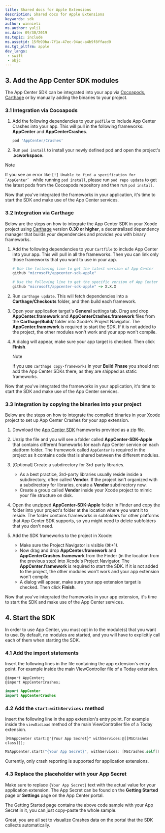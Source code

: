 ```yaml
---
title: Shared docs for Apple Extensions
description: Shared docs for Apple Extensions
keywords: sdk
author: winnieli
ms.author: yuli1
ms.date: 09/30/2019
ms.topic: include
ms.assetid: 15fb99ba-7f1a-47ec-94ac-a4b9f8ffaed0
ms.tgt_pltfrm: apple
dev_langs:  
 - swift
 - objc
---
```


## 3. Add the App Center SDK modules

The App Center SDK can be integrated into your app via [Cocoapods](https://cocoapods.org), [Carthage](https://github.com/Carthage/Carthage) or by manually adding the binaries to your project.

### 3.1 Integration via Cocoapods

1. Add the following dependencies to your `podfile` to include App Center Crashes into your app. This will pull in the following frameworks: **AppCenter** and **AppCenterCrashes**.

	```ruby
	pod 'AppCenter/Crashes'
	```

2. Run `pod install` to install your newly defined pod and open the project's **.xcworkspace**.

> [!NOTE]
> If you see an error like ```[!] Unable to find a specification for `AppCenter` ```
>  while running `pod install`, please run `pod repo update` to get the latest pods from the Cocoapods repository and then run `pod install`.

Now that you've integrated the frameworks in your application, it's time to start the SDK and make use of the App Center services.

### 3.2 Integration via Carthage

Below are the steps on how to integrate the App Center SDK in your Xcode project using [Carthage](https://github.com/Carthage/Carthage) version **0.30 or higher**, a decentralized dependency manager that builds your dependencies and provides you with binary frameworks.

1. Add the following dependencies to your `Cartfile` to include App Center into your app. This will pull in all the frameworks. Then you can link only those frameworks that you want to use in your app.

    ```ruby
    # Use the following line to get the latest version of App Center
    github "microsoft/appcenter-sdk-apple"
    ```

    ```ruby
    # Use the following line to get the specific version of App Center
    github "microsoft/appcenter-sdk-apple" ~> X.X.X
    ```

2. Run `carthage update`. This will fetch dependencies into a **Carthage/Checkouts** folder, and then build each framework.  
3. Open your application target's **General** settings tab. Drag and drop **AppCenter.framework** and **AppCenterCrashes.framework** files from the **Carthage/Build/** folder into Xcode's Project Navigator. The **AppCenter.framework** is required to start the SDK. If it is not added to the project, the other modules won't work and your app won't compile.
4. A dialog will appear, make sure your app target is checked. Then click **Finish**.

    > [!NOTE]
    > If you use `carthage copy-frameworks` in your **Build Phase** you should not add the App Center SDKs there, as they are shipped as static frameworks.

Now that you've integrated the frameworks in your application, it's time to start the SDK and make use of the App Center services.

### 3.3 Integration by copying the binaries into your project
Below are the steps on how to integrate the compiled binaries in your Xcode project to set up App Center Crashes for your app extension.

1. Download the [App Center SDK](https://github.com/Microsoft/AppCenter-SDK-Apple/releases) frameworks provided as a zip file.

2. Unzip the file and you will see a folder called **AppCenter-SDK-Apple** that contains different frameworks for each App Center service on each platform folder. The framework called `AppCenter` is required in the project as it contains code that is shared between the different modules.

3. [Optional] Create a subdirectory for 3rd-party libraries.
   * As a best practice, 3rd-party libraries usually reside inside a subdirectory, often called **Vendor**. If the project isn't organized with a subdirectory for libraries, create a **Vendor** subdirectory now.
   * Create a group called **Vendor** inside your Xcode project to mimic your file structure on disk.

4. Open the unzipped **AppCenter-SDK-Apple** folder in Finder and copy the folder into your project's folder at the location where you want it to reside. The folder contains frameworks in subfolders for other platforms that App Center SDK supports, so you might need to delete subfolders that you don't need.

5. Add the SDK frameworks to the project in Xcode:
   * Make sure the Project Navigator is visible (⌘+1).
   * Now drag and drop **AppCenter.framework** and **AppCenterCrashes.framework** from the Finder (in the location from the previous step) into Xcode's Project Navigator. The **AppCenter.framework** is required to start the SDK. If it is not added to the project, the other modules won't work and your app extension won't compile.
   * A dialog will appear, make sure your app extension target is checked. Then click **Finish**.

Now that you've integrated the frameworks in your app extension, it's time to start the SDK and make use of the App Center services.

## 4. Start the SDK

In order to use App Center, you must opt in to the module(s) that you want to use. By default, no modules are started, and you will have to explicitly call each of them when starting the SDK. 

### 4.1 Add the import statements

Insert the following lines in the file containing the app extension's entry point. For example inside the main ViewController file of a Today extension.

```objc
@import AppCenter;
@import AppCenterCrashes;
```
```swift
import AppCenter
import AppCenterCrashes
```

### 4.2 Add the `start:withServices:` method

Insert the following line in the app extension's entry point. For example inside the `viewDidLoad` method of the main ViewController file of a Today extension.

```objc
[MSAppCenter start:@"{Your App Secret}" withServices:@[[MSCrashes class]]];
```
```swift
MSAppCenter.start("{Your App Secret}", withServices: [MSCrashes.self])
```

Currently, only crash reporting is supported for application extensions.

### 4.3 Replace the placeholder with your App Secret

Make sure to replace `{Your App Secret}` text with the actual value for your application extension. The App Secret can be found on the **Getting Started** page or **Settings** page on the App Center portal.

The Getting Started page contains the above code sample with your App Secret in it, you can just copy-paste the whole sample.

Great, you are all set to visualize Crashes data on the portal that the SDK collects automatically.